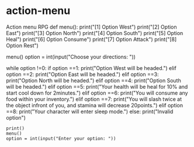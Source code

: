 # action-menu
Action menu RPG
def menu():
    print("[1] Option West")
    print("[2] Option East")
    print("[3] Option North")
    print("[4] Option South")
    print("[5] Option Heal")
    print("[6] Option Consume")
    print("[7] Option Attack")
    print("[8] Option Rest")
    
menu()
option = int(input("Choose your directions: "))

while option !=0:
    if option ==1:
        print("Option West will be headed.")
    elif option ==2:
        print("Option East will be headed.")
    elif option ==3:
        print("Option North will be headed.")
    elif option ==4:
        print("Option South will be headed.")
    elif option ==5:
        print("Your health will be heal for 10% and start cool down for 2minutes.")
    elif option ==6:
        print("You will consume any food within your inventory.")
    elif option ==7:
        print("You will slash twice at the object infront of you, and stamina will decrease 20points.")
    elif option ==8:
        print("Your character will enter sleep mode.")
    else:
        print("Invalid option")
    
    print()
    menu()
    option = int(input("Enter your option: "))
    




